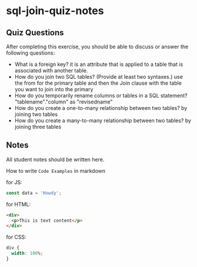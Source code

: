 # sql-join-quiz-notes

## Quiz Questions

After completing this exercise, you should be able to discuss or answer the following questions:

- What is a foreign key?
  it is an attribute that is applied to a table that is associated with another table.
- How do you join two SQL tables? (Provide at least two syntaxes.)
  use the from for the primary table and then the Join clause with the table you want to join into the primary
- How do you temporarily rename columns or tables in a SQL statement?
  "tablename"."column" as "revisedname"
- How do you create a one-to-many relationship between two tables?
  by joining two tables
- How do you create a many-to-many relationship between two tables?
  by joining three tables

## Notes

All student notes should be written here.

How to write `Code Examples` in markdown

for JS:

```javascript
const data = 'Howdy';
```

for HTML:

```html
<div>
  <p>This is text content</p>
</div>
```

for CSS:

```css
div {
  width: 100%;
}
```
